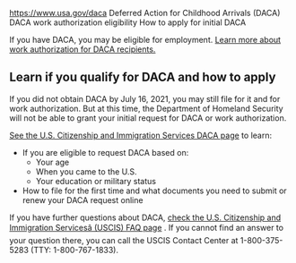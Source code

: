 

https://www.usa.gov/daca
Deferred Action for Childhood Arrivals (DACA)
DACA work authorization eligibility
How to apply for initial DACA

If you have DACA, you may be eligible for employment.
[Learn more about work authorization for DACA recipients.](https://www.justice.gov/crt/reminders-daca-recipients-and-employers)

**Learn if you qualify for DACA and how to apply**
--------------------------------------------------

If you did not obtain DACA by July 16, 2021, you may still file for it and for work authorization. But at this time, the Department of Homeland Security will not be able to grant your initial request for DACA or work authorization.

[See the U.S. Citizenship and Immigration Services DACA page](https://www.uscis.gov/DACA)
to learn:

* If you are eligible to request DACA based on:
  + Your age
  + When you came to the U.S.
  + Your education or military status
* How to file for the first time and what documents you need to submit or renew your DACA request online

If you have further questions about DACA,
[check the U.S. Citizenship and Immigration Servicesâ (USCIS) FAQ page](https://www.justice.gov/crt/reminders-daca-recipients-and-employers)
. If you cannot find an answer to your question there, you can call the USCIS Contact Center at 1-800-375-5283 (TTY: 1-800-767-1833).
